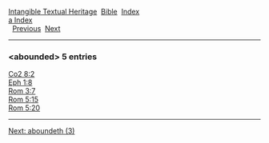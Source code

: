 [Intangible Textual Heritage](../../index)  [Bible](../index) 
[Index](index)   
[a Index](_a_)  
  [Previous](c00084)  [Next](c00086) 

------------------------------------------------------------------------

### &lt;abounded&gt; 5 entries

[Co2 8:2](../kjv/co2008.htm#002)  
[Eph 1:8](../kjv/eph001.htm#008)  
[Rom 3:7](../kjv/rom003.htm#007)  
[Rom 5:15](../kjv/rom005.htm#015)  
[Rom 5:20](../kjv/rom005.htm#020)  

------------------------------------------------------------------------

[Next: aboundeth (3)](c00086)
